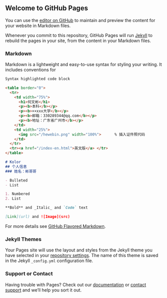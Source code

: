 ## Welcome to GitHub Pages

You can use the [editor on GitHub](https://github.com/Kolor-creator/bgg.github.io/edit/gh-pages/index.md) to maintain and preview the content for your website in Markdown files.

Whenever you commit to this repository, GitHub Pages will run [Jekyll](https://jekyllrb.com/) to rebuild the pages in your site, from the content in your Markdown files.

### Markdown

Markdown is a lightweight and easy-to-use syntax for styling your writing. It includes conventions for

```markdown
Syntax highlighted code block

<table border="0">
  <tr>
    <td width="75%">
      <h1>何文彬</h1>
      <p><b>本科</b></p>
      <p><b>××xxx大学</b></p>
      <p><b>邮箱：330289344@qq.com</b></p>
      <p><b>地址：广东省广州市</b></p>
    </td>
    <td width="25%">
      <img src="/hewebin.png" width="100%">      % 插入证件照代码
    </td>
  </tr>
  <tr><a href="/index-en.html">英文版</a> </tr>
</table>

# Kolor
## 个人信息
### 姓名：彬哥哥

- Bulleted
- List

1. Numbered
2. List

**Bold** and _Italic_ and `Code` text

[Link](url) and ![Image](src)
```

For more details see [GitHub Flavored Markdown](https://guides.github.com/features/mastering-markdown/).

### Jekyll Themes

Your Pages site will use the layout and styles from the Jekyll theme you have selected in your [repository settings](https://github.com/Kolor-creator/bgg.github.io/settings). The name of this theme is saved in the Jekyll `_config.yml` configuration file.

### Support or Contact

Having trouble with Pages? Check out our [documentation](https://docs.github.com/categories/github-pages-basics/) or [contact support](https://github.com/contact) and we’ll help you sort it out.
